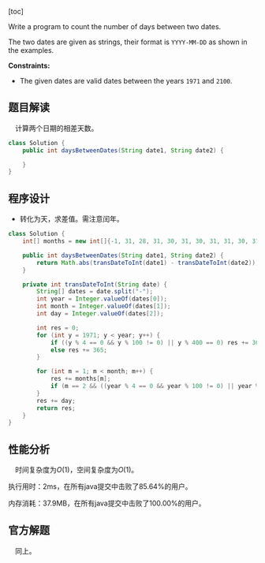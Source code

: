 [toc]

Write a program to count the number of days between two dates.

The two dates are given as strings, their format is `YYYY-MM-DD` as shown in the examples.



**Constraints:**

- The given dates are valid dates between the years `1971` and `2100`.



## 题目解读

&emsp;计算两个日期的相差天数。

```java
class Solution {
    public int daysBetweenDates(String date1, String date2) {

    }
}
```

## 程序设计

* 转化为天，求差值。需注意闰年。

```java
class Solution {
    int[] months = new int[]{-1, 31, 28, 31, 30, 31, 30, 31, 31, 30, 31, 30, 31};

    public int daysBetweenDates(String date1, String date2) {
        return Math.abs(transDateToInt(date1) - transDateToInt(date2));
    }

    private int transDateToInt(String date) {
        String[] dates = date.split("-");
        int year = Integer.valueOf(dates[0]);
        int month = Integer.valueOf(dates[1]);
        int day = Integer.valueOf(dates[2]);

        int res = 0;
        for (int y = 1971; y < year; y++) {
            if ((y % 4 == 0 && y % 100 != 0) || y % 400 == 0) res += 366;
            else res += 365;
        }

        for (int m = 1; m < month; m++) {
            res += months[m];
            if (m == 2 && ((year % 4 == 0 && year % 100 != 0) || year % 400 == 0)) res++;
        }
        res += day;
        return res;
    }
}
```

## 性能分析

&emsp;时间复杂度为$O(1)$，空间复杂度为$O(1)$。

执行用时：2ms，在所有java提交中击败了85.64%的用户。

内存消耗：37.9MB，在所有java提交中击败了100.00%的用户。

## 官方解题

&emsp;同上。